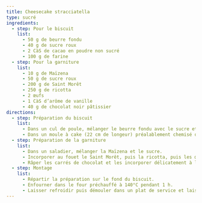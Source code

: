 ```yaml
---
title: Cheesecake stracciatella
type: sucré
ingredients:
  - step: Pour le biscuit
    list:
      - 50 g de beurre fondu
      - 40 g de sucre roux
      - 2 CàS de cacao en poudre non sucré
      - 100 g de farine
  - step: Pour la garniture
    list:
      - 10 g de Maïzena
      - 50 g de sucre roux
      - 200 g de Saint Morêt
      - 250 g de ricotta
      - 2 œufs
      - 1 CàS d’arôme de vanille
      - 40 g de chocolat noir pâtissier
directions:
  - step: Préparation du biscuit
    list:
      - Dans un cul de poule, mélanger le beurre fondu avec le sucre et le cacao. Ajouter la farine et malaxer à la main afin d’obtenir une pâte de crumble.
      - Dans un moule à cake (22 cm de longeur) préalablement chemisé de papier cuisson, presser légerement la pâte.
  - step: Préparation de la garniture
    list:
      - Dans un saladier, mélanger la Maïzena et le sucre.
      - Incorporer au fouet le Saint Morêt, puis la ricotta, puis les œufs et la vanille afin d’obtenir une crème lisse.
      - Râper les carrés de chocolat et les incorporer délicatement à la pâte à l’aide d’une maryse.
  - step: Montage
    list:
      - Répartir la préparation sur le fond du biscuit.
      - Enfourner dans le four préchauffé à 140°C pendant 1 h.
      - Laisser refroidir puis démouler dans un plat de service et laisser quelques temps au réfrigérateur avant dégustation (idéalement, une nuit entière).
---
```

